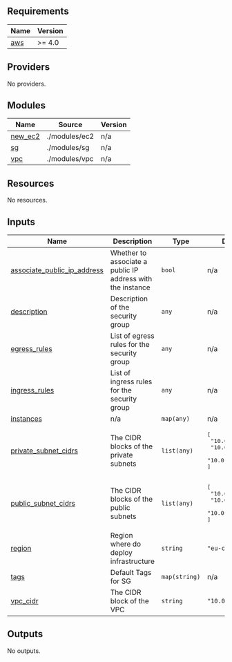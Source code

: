 <!-- BEGIN_TF_DOCS -->
## Requirements

| Name | Version |
|------|---------|
| <a name="requirement_aws"></a> [aws](#requirement\_aws) | >= 4.0 |

## Providers

No providers.

## Modules

| Name | Source | Version |
|------|--------|---------|
| <a name="module_new_ec2"></a> [new\_ec2](#module\_new\_ec2) | ./modules/ec2 | n/a |
| <a name="module_sg"></a> [sg](#module\_sg) | ./modules/sg | n/a |
| <a name="module_vpc"></a> [vpc](#module\_vpc) | ./modules/vpc | n/a |

## Resources

No resources.

## Inputs

| Name | Description | Type | Default | Required |
|------|-------------|------|---------|:--------:|
| <a name="input_associate_public_ip_address"></a> [associate\_public\_ip\_address](#input\_associate\_public\_ip\_address) | Whether to associate a public IP address with the instance | `bool` | n/a | yes |
| <a name="input_description"></a> [description](#input\_description) | Description of the security group | `any` | n/a | yes |
| <a name="input_egress_rules"></a> [egress\_rules](#input\_egress\_rules) | List of egress rules for the security group | `any` | n/a | yes |
| <a name="input_ingress_rules"></a> [ingress\_rules](#input\_ingress\_rules) | List of ingress rules for the security group | `any` | n/a | yes |
| <a name="input_instances"></a> [instances](#input\_instances) | n/a | `map(any)` | n/a | yes |
| <a name="input_private_subnet_cidrs"></a> [private\_subnet\_cidrs](#input\_private\_subnet\_cidrs) | The CIDR blocks of the private subnets | `list(any)` | <pre>[<br>  "10.0.11.0/24",<br>  "10.0.22.0/24",<br>  "10.0.33.0/24"<br>]</pre> | no |
| <a name="input_public_subnet_cidrs"></a> [public\_subnet\_cidrs](#input\_public\_subnet\_cidrs) | The CIDR blocks of the public subnets | `list(any)` | <pre>[<br>  "10.0.1.0/24",<br>  "10.0.2.0/24",<br>  "10.0.3.0/24"<br>]</pre> | no |
| <a name="input_region"></a> [region](#input\_region) | Region where do deploy infrastructure | `string` | `"eu-central-1"` | no |
| <a name="input_tags"></a> [tags](#input\_tags) | Default Tags for SG | `map(string)` | n/a | yes |
| <a name="input_vpc_cidr"></a> [vpc\_cidr](#input\_vpc\_cidr) | The CIDR block of the VPC | `string` | `"10.0.0.0/16"` | no |

## Outputs

No outputs.
<!-- END_TF_DOCS -->